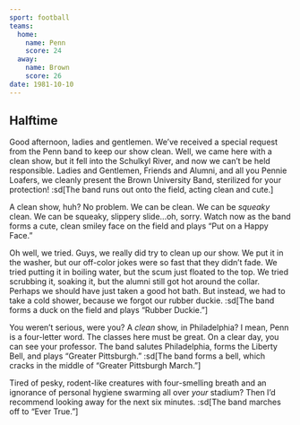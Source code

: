 ```yaml
---
sport: football
teams:
  home:
    name: Penn
    score: 24
  away:
    name: Brown
    score: 26
date: 1981-10-10
---
```


## Halftime

Good afternoon, ladies and gentlemen. We’ve received a special request from the Penn band to keep our show clean. Well, we came here with a clean show, but it fell into the Schulkyl River, and now we can’t be held responsible. Ladies and Gentlemen, Friends and Alumni, and all you Pennie Loafers, we cleanly present the Brown University Band, sterilized for your protection! :sd[The band runs out onto the field, acting clean and cute.]

A clean show, huh? No problem. We can be clean. We can be _squeaky_ clean. We can be squeaky, slippery slide...oh, sorry. Watch now as the band forms a cute, clean smiley face on the field and plays “Put on a Happy Face.”

Oh well, we tried. Guys, we really did try to clean up our show. We put it in the washer, but our off-color jokes were so fast that they didn’t fade. We tried putting it in boiling water, but the scum just floated to the top. We tried scrubbing it, soaking it, but the alumni still got hot around the collar. Perhaps we should have just taken a good hot bath. But instead, we had to take a cold shower, because we forgot our rubber duckie. :sd[The band forms a duck on the field and plays “Rubber Duckie.”]

You weren’t serious, were you? A _clean_ show, in Philadelphia? I mean, Penn is a four-letter word. The classes here must be great. On a clear day, you can see your professor. The band salutes Philadelphia, forms the Liberty Bell, and plays “Greater Pittsburgh.” :sd[The band forms a bell, which cracks in the middle of “Greater Pittsburgh March.”]

Tired of pesky, rodent-like creatures with four-smelling breath and an ignorance of personal hygiene swarming all over _your_ stadium? Then I’d recommend looking away for the next six minutes. :sd[The band marches off to “Ever True.”]
